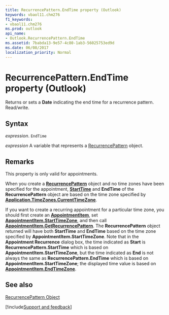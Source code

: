 ```yaml
---
title: RecurrencePattern.EndTime property (Outlook)
keywords: vbaol11.chm276
f1_keywords:
- vbaol11.chm276
ms.prod: outlook
api_name:
- Outlook.RecurrencePattern.EndTime
ms.assetid: 7babda13-9e57-4c80-1ab3-56025753ed9d
ms.date: 06/08/2017
localization_priority: Normal
---
```



# RecurrencePattern.EndTime property (Outlook)

Returns or sets a  **Date** indicating the end time for a recurrence pattern. Read/write.


## Syntax

_expression_. `EndTime`

_expression_ A variable that represents a [RecurrencePattern](Outlook.RecurrencePattern.md) object.


## Remarks

This property is only valid for appointments. 

When you create a  **[RecurrencePattern](Outlook.RecurrencePattern.md)** object and no time zones have been specified for the appointment, **[StartTime](Outlook.RecurrencePattern.StartTime.md)** and **EndTime** of the **RecurrencePattern** object are based on the time zone specified by **[Application.TimeZones.CurrentTimeZone](Outlook.TimeZones.CurrentTimeZone.md)**.

If you want to create a recurring appointment for a particular time zone, you should first create an  **[AppointmentItem](Outlook.AppointmentItem.md)**, set **[AppointmentItem.StartTimeZone](Outlook.AppointmentItem.StartTimeZone.md)**, and then call **[AppointmentItem.GetRecurrencePattern](Outlook.AppointmentItem.GetRecurrencePattern.md)**. The **RecurrencePattern** object returned will have both **StartTime** and **EndTime** based on the time zone specified by **AppointmentItem.StartTimeZone**. Note that in the **Appointment Recurrence** dialog box, the time indicated as **Start** is **RecurrencePattern.StartTime** which is based on **AppointmentItem.StartTimeZone**, but the time indicated as **End** is not always the same as **RecurrencePattern.EndTime** which is based on **AppointmentItem.StartTimeZone**; the displayed time value is based on **[AppointmentItem.EndTimeZone](Outlook.AppointmentItem.EndTimeZone.md)**.


## See also


[RecurrencePattern Object](Outlook.RecurrencePattern.md)

[!include[Support and feedback](~/includes/feedback-boilerplate.md)]